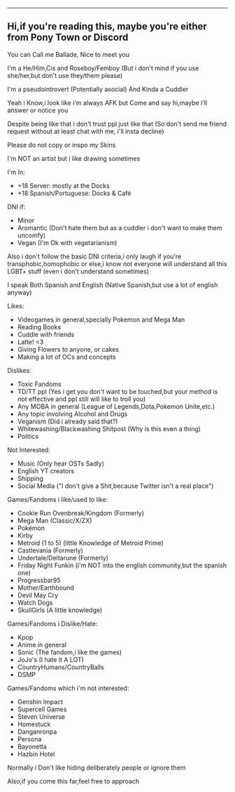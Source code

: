 ---------------
Hi,if you're reading this, maybe you're either from Pony Town or Discord
---------------
You can Call me Ballade, Nice to meet you

I'm a He/Him,Cis and Roseboy/Femboy (But i don't mind if you use she/her,but don't use they/them please)

I'm a pseudointrovert (Potentially asocial) And Kinda a Cuddler

Yeah i Know,i look like i'm always AFK but Come and say hi,maybe i'll answer or notice you 

Despite being like that i don't trust ppl just like that (So don't send me friend request without at least chat with me, i'll insta decline)

Please do not copy or inspo my Skins 

I'm NOT an artist but i like drawing sometimes 

I'm In:
- +18 Server: mostly at the Docks 
- +18 Spanish/Portuguese: Docks & Café 

DNI if:
- Minor
- Aromantic (Don't hate them but as a cuddler i don't want to make them uncomfy)
- Vegan (I'm Ok with vegetarianism)

Also i don't follow the basic DNI criteria,i only laugh if you're transphobic,homophobic or else,i know not everyone will understand all this LGBT+ stuff (even i don't understand sometimes) 

I speak Both Spanish and English (Native Spanish,but use a lot of english anyway) 

Likes:
- Videogames in general,specially Pokemon and Mega Man
- Reading Books
- Cuddle with friends
- Latte! <3
- Giving Flowers to anyone, or cakes
- Making a lot of OCs and concepts

Dislikes:
- Toxic Fandoms
- TD/TT ppl (Yes i get you don't want to be touched,but your method is not effective and ppl still will like to troll you)
- Any MOBA in general (League of Legends,Dota,Pokemon Unite,etc.)
- Any topic involving Alcohol and Drugs
- Veganism (Did i already said that?)
- Whitewashing/Blackwashing Shitpost (Why is this even a thing)
- Politics 

Not Interested:
- Music (Only hear OSTs Sadly)
- English YT creators 
- Shipping
- Social Media ("I don't give a Shit,because Twitter isn't a real place")

Games/Fandoms i like/used to like:
- Cookie Run Ovenbreak/Kingdom (Formerly)
- Mega Man (Classic/X/ZX)
- Pokémon
- Kirby
- Metroid (1 to 5) (little Knowledge of Metroid Prime)
- Castlevania (Formerly)
- Undertale/Deltarune (Formerly)
- Friday Night Funkin (i'm NOT into the english community,but the spanish one)
- Progressbar95
- Mother/Earthbound
- Devil May Cry
- Watch Dogs
- SkullGirls (A little knowledge)

Games/Fandoms i Dislike/Hate:
- Kpop
- Anime in general
- Sonic (The fandom,i like the games)
- JoJo's (I hate it A LOT)
- CountryHumans/CountryBalls
- DSMP

Games/Fandoms which i'm not interested:
- Genshin Impact
- Supercell Games
- Steven Universe
- Homestuck
- Danganronpa
- Persona
- Bayonetta
- Hazbin Hotel 

Normally i Don't like hiding deliberately people or ignore them

Also,if you come this far,feel free to approach 
